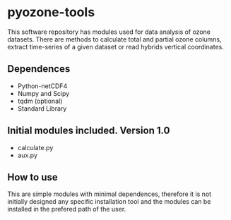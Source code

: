 # pyozone-tools
This software repository has modules used for data analysis of ozone datasets. There are methods to calculate total and partial ozone columns, extract time-series of a given dataset or read hybrids vertical coordinates. 

## Dependences
- Python-netCDF4
- Numpy and Scipy
- tqdm (optional)
- Standard Library

## Initial modules included. Version 1.0

- calculate.py
- aux.py

## How to use
This are simple modules with minimal dependences, therefore it is not initially designed any specific installation tool and the modules can be installed in the prefered path of the user.

